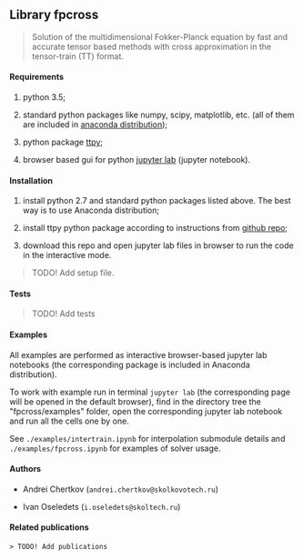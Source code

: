 ## Library fpcross

> Solution of the multidimensional Fokker-Planck equation by fast and accurate tensor based methods with cross approximation in the tensor-train (TT) format.

#### Requirements

1. python 3.5;

1. standard python packages like numpy, scipy, matplotlib, etc. (all of them are included in [anaconda distribution](https://www.anaconda.com/download/));

1.  python package [ttpy](https://github.com/oseledets/ttpy);

1. browser based gui for python [jupyter lab](https://github.com/jupyterlab/jupyterlab) (jupyter notebook).

#### Installation

1. install python 2.7 and standard python packages listed above. The best way is to use Anaconda distribution;

1. install ttpy python package according to instructions from [github repo](https://github.com/oseledets/ttpy);

1. download this repo and open jupyter lab files in browser to run the code in the interactive mode.

> TODO! Add setup file.

#### Tests

> TODO! Add tests

#### Examples

  All examples are performed as interactive browser-based jupyter lab notebooks (the corresponding package is included in Anaconda distribution).

  To work with example run in terminal `jupyter lab` (the corresponding page will be opened in the default browser), find in the directory tree the "fpcross/examples" folder, open the corresponding jupyter lab notebook and run all the cells one by one.

  See `./examples/intertrain.ipynb` for interpolation submodule details and `./examples/fpcross.ipynb`  for examples of solver usage.

#### Authors

- Andrei Chertkov (`andrei.chertkov@skolkovotech.ru`)

- Ivan Oseledets (`i.oseledets@skoltech.ru`)

#### Related publications

    > TODO! Add publications
